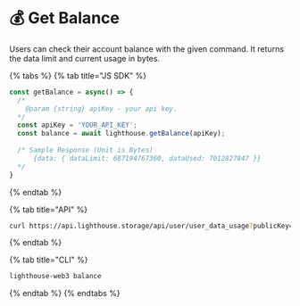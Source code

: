 # 💰 Get Balance

Users can check their account balance with the given command. It returns the data limit and current usage in bytes.

{% tabs %}
{% tab title="JS SDK" %}
```javascript
const getBalance = async() => {
  /*
    @param {string} apiKey - your api key.
  */
  const apiKey = 'YOUR_API_KEY';
  const balance = await lighthouse.getBalance(apiKey);
  
  /* Sample Response (Unit is Bytes)
      {data: { dataLimit: 687194767360, dataUsed: 7012827847 }}
  */
}
```
{% endtab %}

{% tab title="API" %}
```bash
curl https://api.lighthouse.storage/api/user/user_data_usage?publicKey=<publicKey>
```
{% endtab %}

{% tab title="CLI" %}
```bash
lighthouse-web3 balance
```
{% endtab %}
{% endtabs %}
